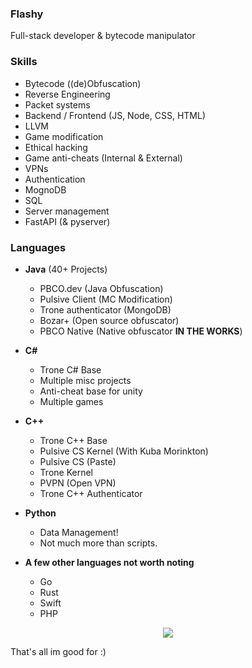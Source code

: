 

<!--
**flashyFP/flashyFP** is a ✨ _special_ ✨ repository because its `README.md` (this file) appears on your GitHub profile.

Here are some ideas to get you started:

- 🔭 I’m currently working on ...
- 🌱 I’m currently learning ...
- 👯 I’m looking to collaborate on ...
- 🤔 I’m looking for help with ...
- 💬 Ask me about ...
- 📫 How to reach me: ...
- 😄 Pronouns: ...
- ⚡ Fun fact: ...
-->

### **Flashy**

Full-stack developer & bytecode manipulator


### **Skills**

- Bytecode ((de)Obfuscation)
- Reverse Engineering
- Packet systems
- Backend / Frontend (JS, Node, CSS, HTML)
- LLVM
- Game modification
- Ethical hacking
- Game anti-cheats (Internal & External)
- VPNs
- Authentication
- MognoDB
- SQL
- Server management
- FastAPI (& pyserver)

### **Languages**

- **Java** (40+ Projects)
  - PBCO.dev (Java Obfuscation)
  - Pulsive Client (MC Modification)
  - Trone authenticator (MongoDB)
  - Bozar+ (Open source obfuscator)
  - PBCO Native (Native obfuscator **IN THE WORKS**)

- **C#**
  - Trone C# Base
  - Multiple misc projects
  - Anti-cheat base for unity
  - Multiple games

- **C++**
  - Trone C++ Base
  - Pulsive CS Kernel (With Kuba Morinkton)
  - Pulsive CS (Paste)
  - Trone Kernel
  - PVPN (Open VPN)
  - Trone C++ Authenticator

- **Python**
  - Data Management! 
  - Not much more than scripts.
   
- **A few other languages not worth noting**
  - Go
  - Rust
  - Swift
  - PHP

<p align="center"> 
  <img src="https://profile-counter.glitch.me/GuFFy12/count.svg" />
</p>

That's all im good for :)
